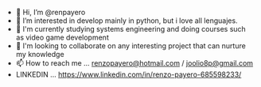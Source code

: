 - 👋 Hi, I’m @renpayero
- 👀 I’m interested in develop mainly in python, but i love all lenguajes.
- 🌱 I'm currently studying systems engineering and doing courses such as video game development
- 💞️ I'm looking to collaborate on any interesting project that can nurture my knowledge
- 📫 How to reach me ... renzopayero@hotmail.com / joolio8p@gmail.com
- LINKEDIN ... https://www.linkedin.com/in/renzo-payero-685598233/
